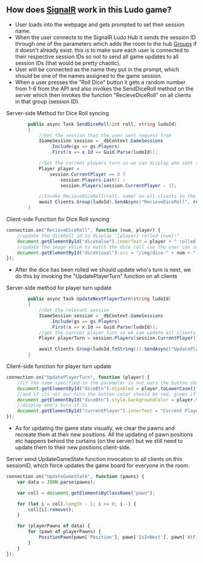 ## How does [SignalR](https://dotnet.microsoft.com/apps/aspnet/signalr) work in this Ludo game?

* User loads into the webpage and gets prompted to set their session name.
* When the user connects to the SignalR Ludo Hub it sends the session ID through one of the parameters which adds the room to the hub [Groups](https://docs.microsoft.com/en-us/aspnet/signalr/overview/guide-to-the-api/working-with-groups) if it doesn't already exist. this is to make sure each user is connected to their respective session IDs so not to send all game updates to all session IDs (that would be pretty chaotic).
* User will be connected as the name they put in the prompt, which should be one of the names assigned to the game session.
* When a user presses the "Roll Dice" button it gets a random number from 1-6 from the API and also invokes the SendDiceRoll method on the server which then invokes the function "RecieveDiceRoll" on all clients in that group (session ID). 

Server-side Method for Dice Roll syncing
```csharp
        public async Task SendDiceRoll(int roll, string ludoId)
        {
            //Get the session that the user sent request from
            IGameSession session = _dbContext.GameSessions
                .Include(gs => gs.Players)
                .First(x => x.Id == Guid.Parse(ludoId));

            //Get the current players turn so we can display who sent the roll 
            Player player = 
                session.CurrentPlayer == 0 ? 
                    session.Players.Last() : 
                    session.Players[session.CurrentPlayer - 1];

            //Invoke RecieveDiceRoll(roll, name) on all clients in the specified game session
            await Clients.Group(ludoId).SendAsync("RecieveDiceRoll", roll, player.Name);
        }
```
Client-side Function for Dice Roll syncing
```js
connection.on("RecieveDiceRoll", function (num, player) {
    //update the diceRoll id to display "[player] rolled [num]!"
    document.getElementById("diceValue").innerText = player + " rolled " + num + "!";
    //update the image value to match the dice roll (so the user can see a picture of a dice with x value)
    document.getElementById("diceVisual").src = "/img/dice-" + num + ".png";
});
```


* After the dice has been rolled we should update who's turn is next, we do this by invoking the "UpdatePlayerTurn" function on all clients

Server-side method for player turn update
```csharp
        public async Task UpdateNextPlayerTurn(string ludoId)
        {
            //Get the relevant session
            IGameSession session = _dbContext.GameSessions
                .Include(gs => gs.Players)
                .First(x => x.Id == Guid.Parse(ludoId));
            //get the current player turn so we can update all clients with this value
            Player playerTurn = session.Players[session.CurrentPlayer];

            await Clients.Group(ludoId.ToString()).SendAsync("UpdatePlayerTurn", playerTurn.Name);
        }
```
Client-side function for player turn update
```js
connection.on("UpdatePlayerTurn", function (player) {
    //if the name specified in the parameter is not ours the button should be disabled so we can't interact with it
    document.getElementById("diceBtn").disabled = player.toLowerCase() != me.toLowerCase();
    //and if its not our turn the button color should be red, green if its our turn
    document.getElementById("diceBtn").style.backgroundColor = player.toLowerCase() != me.toLowerCase() ? "#f44336" : "#4CAF50";
    //display who's turn it is
    document.getElementById("currentPlayer").innerText = "Current Player: " + player;
});
```

* As for updating the game state visually, we clear the pawns and recreate them at their new positions. All the updating of pawn positions etc happens behind the curtains (on the server) but we still need to update them to their new positions client-side.

Server send UpdateGameState function invocation to all clients on this sessionID, which force updates the game board for everyone in the room.
```js
connection.on("UpdateGameState", function (pawns) {
    var data = JSON.parse(pawns);

    var coll = document.getElementsByClassName("pawn");

    for (let i = coll.length - 1; i >= 0; i--) {
        coll[i].remove();
    }

    for (playerPawns of data) {
        for (pawn of playerPawns) {
            PositionPawn(pawn['Position'], pawn['IsInNest'], pawn['AtFinishLine'], pawn['IsFinished'], pawn['Color'], pawn['ID'], getCurrentGuid);
        }
    }
});
```
        
